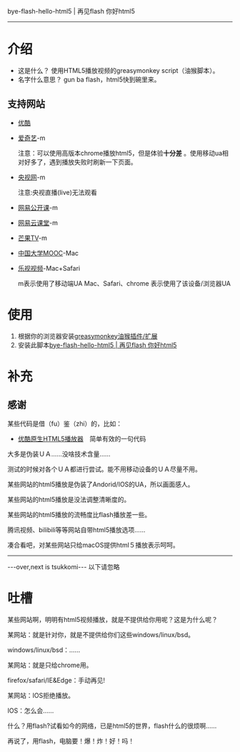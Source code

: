 bye-flash-hello-html5 | 再见flash 你好html5

  ---

# 介绍

- 这是什么？
  使用HTML5播放视频的greasymonkey script（油猴脚本）。
- 名字什么意思？
  gun ba flash，html5快到碗里来。


## 支持网站

- [优酷](http://youku.com)

- [爱奇艺](http://iqiyi.com)-m

  注意：可以使用高版本chrome播放html5，但是体验**十分差** 。使用移动ua相对好多了，遇到播放失败时刷新一下页面。

- [央视网](http://cctv.com)-m          

  注意:央视直播(live)无法观看

- [网易公开课](http://open.163.com)-m

- [网易云课堂](http://study.163.com)-m

- [芒果TV](http://www.mgtv.com/)-m

- [中国大学MOOC](http://icourse163.org)-Mac

- [乐视视频](http://le.com)-Mac+Safari


  m表示使用了移动端UA
  Mac、Safari、chrome  表示使用了该设备/浏览器UA

# 使用
1. 根据你的浏览器安装[greasymonkey油猴插件/扩展](https://greasyfork.org/zh-CN)
2. 安装此脚本[bye-flash-hello-html5 | 再见flash 你好html5](https://greasyfork.org/zh-CN/scripts/30879-bye-flash-hello-html5-%E5%86%8D%E8%A7%81flash-%E4%BD%A0%E5%A5%BDhtml5)

# 补充
## 感谢
某些代码是借（fu）鉴（zhi）的，比如：
- [优酷原生HTML5播放器](https://greasyfork.org/nl/scripts/30414-%E4%BC%98%E9%85%B7%E5%8E%9F%E7%94%9Fhtml5%E6%92%AD%E6%94%BE%E5%99%A8)　简单有效的一句代码


大多是伪装ＵＡ……没啥技术含量……

测试的时候对各个ＵＡ都进行尝试。能不用移动设备的ＵＡ尽量不用。

某些网站的html5播放是伪装了Andorid/IOS的UA，所以画面感人。

某些网站的html5播放是没法调整清晰度的。

某些网站的html5播放的流畅度比flash播放差一些。

腾讯视频、bilibili等等网站自带html5播放选项……

凑合看吧，对某些网站只给macOS提供html５播放表示呵呵。



---

---over,next is tsukkomi--- 以下请忽略
# 吐槽
某些网站啊，明明有html5视频播放，就是不提供给你用呢？这是为什么呢？

某网站：就是针对你，就是不提供给你们这些windows/linux/bsd。

windows/linux/bsd：……

某网站：就是只给chrome用。

firefox/safari/IE&Edge：手动再见!

某网站：IOS拒绝播放。

IOS：怎么会……



什么？用flash?试看如今的网络，已是html5的世界，flash什么的很烦啊……

再说了，用flash，电脑要！爆！炸！好！吗！

